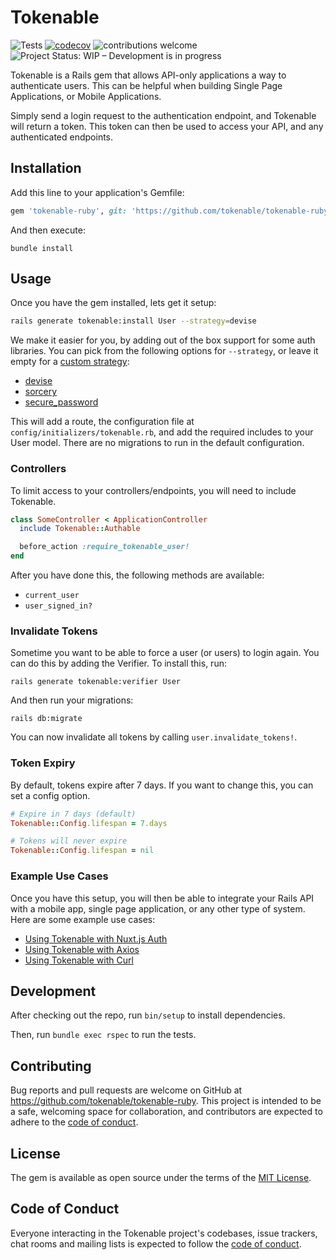 # Tokenable

![Tests](https://github.com/tokenable/tokenable-ruby/workflows/Tests/badge.svg)
[![codecov](https://codecov.io/gh/tokenable/tokenable-ruby/branch/main/graph/badge.svg?token=URF456H8RI)](https://codecov.io/gh/tokenable/tokenable-ruby)
![contributions welcome](https://img.shields.io/badge/contributions-welcome-brightgreen.svg?style=flat)
![Project Status: WIP – Development is in progress](https://www.repostatus.org/badges/latest/wip.svg)

Tokenable is a Rails gem that allows API-only applications a way to authenticate users. This can be helpful when building Single Page Applications, or Mobile Applications.

Simply send a login request to the authentication endpoint, and Tokenable will return a token. This token can then be used to access your API, and any authenticated endpoints.

## Installation

Add this line to your application's Gemfile:

```ruby
gem 'tokenable-ruby', git: 'https://github.com/tokenable/tokenable-ruby.git', branch: 'main'
```

And then execute:

```
bundle install
```

## Usage

Once you have the gem installed, lets get it setup:

```bash
rails generate tokenable:install User --strategy=devise
```

We make it easier for you, by adding out of the box support for some auth libraries. You can pick from the following options for `--strategy`, or leave it empty for a [custom strategy](https://github.com/tokenable/tokenable-ruby/wiki/Create-your-own-statergy):

- [devise](https://github.com/heartcombo/devise)
- [sorcery](https://github.com/Sorcery/sorcery)
- [secure_password](https://api.rubyonrails.org/classes/ActiveModel/SecurePassword/ClassMethods.html)

This will add a route, the configuration file at `config/initializers/tokenable.rb`, and add the required includes to your User model. There are no migrations to run in the default configuration.

### Controllers

To limit access to your controllers/endpoints, you will need to include Tokenable.

```ruby
class SomeController < ApplicationController
  include Tokenable::Authable

  before_action :require_tokenable_user!
end
```

After you have done this, the following methods are available:

- `current_user`
- `user_signed_in?`

### Invalidate Tokens

Sometime you want to be able to force a user (or users) to login again. You can do this by adding the Verifier. To install this, run:

```
rails generate tokenable:verifier User
```

And then run your migrations:

```
rails db:migrate
```

You can now invalidate all tokens by calling `user.invalidate_tokens!`.

### Token Expiry

By default, tokens expire after 7 days. If you want to change this, you can set a config option.

```ruby
# Expire in 7 days (default)
Tokenable::Config.lifespan = 7.days

# Tokens will never expire
Tokenable::Config.lifespan = nil
```

### Example Use Cases

Once you have this setup, you will then be able to integrate your Rails API with a mobile app, single page application, or any other type of system. Here are some example use cases:

- [Using Tokenable with Nuxt.js Auth](https://github.com/tokenable/tokenable-ruby/wiki/Integration-with-Nuxt.js-Auth)
- [Using Tokenable with Axios](https://github.com/tokenable/tokenable-ruby/wiki/Integration-with-Axios)
- [Using Tokenable with Curl](https://github.com/tokenable/tokenable-ruby/wiki/Curl-Example)

## Development

After checking out the repo, run `bin/setup` to install dependencies.

Then, run `bundle exec rspec` to run the tests.

## Contributing

Bug reports and pull requests are welcome on GitHub at <https://github.com/tokenable/tokenable-ruby>. This project is intended to be a safe, welcoming space for collaboration, and contributors are expected to adhere to the [code of conduct](https://github.com/tokenable/tokenable-ruby/blob/main/CODE_OF_CONDUCT.md).

## License

The gem is available as open source under the terms of the [MIT License](https://opensource.org/licenses/MIT).

## Code of Conduct

Everyone interacting in the Tokenable project's codebases, issue trackers, chat rooms and mailing lists is expected to follow the [code of conduct](https://github.com/tokenable/tokenable-ruby/blob/main/CODE_OF_CONDUCT.md).
